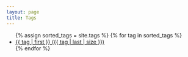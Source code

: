 ```yaml
---
layout: page
title: Tags
---
```

<ul class="tag-cloud">
{% assign sorted_tags = site.tags %}
{% for tag in sorted_tags %}
  <li style="font-size: {{ tag | last | size | times: 100 | divided_by: site.tags.size | plus: 35  }}%">
    <a href="/tags/{{ tag[0] }}">
      {{ tag | first }} ({{ tag | last | size }})
    </a>
  </li>
{% endfor %}
</ul>